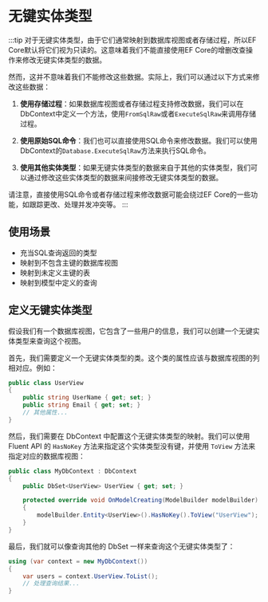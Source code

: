 # 无键实体类型

:::tip
对于无键实体类型，由于它们通常映射到数据库视图或者存储过程，所以EF Core默认将它们视为只读的。这意味着我们不能直接使用EF Core的增删改查操作来修改无键实体类型的数据。

然而，这并不意味着我们不能修改这些数据。实际上，我们可以通过以下方式来修改这些数据：

1. **使用存储过程**：如果数据库视图或者存储过程支持修改数据，我们可以在DbContext中定义一个方法，使用`FromSqlRaw`或者`ExecuteSqlRaw`来调用存储过程。

2. **使用原始SQL命令**：我们也可以直接使用SQL命令来修改数据。我们可以使用DbContext的`Database.ExecuteSqlRaw`方法来执行SQL命令。

3. **使用其他实体类型**：如果无键实体类型的数据来自于其他的实体类型，我们可以通过修改这些实体类型的数据来间接修改无键实体类型的数据。

请注意，直接使用SQL命令或者存储过程来修改数据可能会绕过EF Core的一些功能，如跟踪更改、处理并发冲突等。
:::

## 使用场景
- 充当SQL查询返回的类型
- 映射到不包含主键的数据库视图
- 映射到未定义主键的表
- 映射到模型中定义的查询

## 定义无键实体类型
假设我们有一个数据库视图，它包含了一些用户的信息，我们可以创建一个无键实体类型来查询这个视图。

首先，我们需要定义一个无键实体类型的类。这个类的属性应该与数据库视图的列相对应。例如：

```csharp
public class UserView
{
    public string UserName { get; set; }
    public string Email { get; set; }
    // 其他属性...
}
```

然后，我们需要在 DbContext 中配置这个无键实体类型的映射。我们可以使用 Fluent API 的 `HasNoKey` 方法来指定这个实体类型没有键，并使用 `ToView` 方法来指定对应的数据库视图：

```csharp
public class MyDbContext : DbContext
{
    public DbSet<UserView> UserView { get; set; }

    protected override void OnModelCreating(ModelBuilder modelBuilder)
    {
        modelBuilder.Entity<UserView>().HasNoKey().ToView("UserView");
    }
}
```

最后，我们就可以像查询其他的 DbSet 一样来查询这个无键实体类型了：

```csharp
using (var context = new MyDbContext())
{
    var users = context.UserView.ToList();
    // 处理查询结果...
}
```